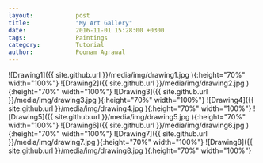 ```yaml
---
layout:            post
title:             "My Art Gallery"
date:              2016-11-01 15:28:00 +0300
tags:              Paintings
category:          Tutorial
author:            Poonam Agrawal
---
```

![Drawing1]({{ site.github.url }}/media/img/drawing1.jpg ){:height="70%" width="100%"}
![Drawing2]({{ site.github.url }}/media/img/drawing2.jpg ){:height="70%" width="100%"}
![Drawing3]({{ site.github.url }}/media/img/drawing3.jpg ){:height="70%" width="100%"}
![Drawing4]({{ site.github.url }}/media/img/drawing4.jpg ){:height="70%" width="100%"}
![Drawing5]({{ site.github.url }}/media/img/drawing5.jpg ){:height="70%" width="100%"}
![Drawing6]({{ site.github.url }}/media/img/drawing6.jpg ){:height="70%" width="100%"}
![Drawing7]({{ site.github.url }}/media/img/drawing7.jpg ){:height="70%" width="100%"}
![Drawing8]({{ site.github.url }}/media/img/drawing8.jpg ){:height="70%" width="100%"}





